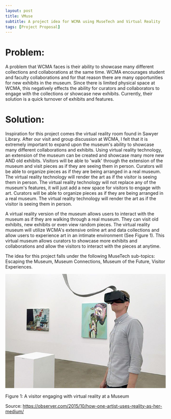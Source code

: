 ```yaml
---
layout: post
title: VMuse
subtitle: A project idea for WCMA using MuseTech and Virtual Reality
tags: [Project Proposal]
---
```


# Problem:

A problem that WCMA faces is their ability to showcase many different collections and collaborations at the same time. WCMA encourages student and faculty collaborations and for that reason there are many opportunities for new exhibits in the museum. Since there is limited physical space at WCMA, this negatively effects the ability for curators and collaborators to engage with the collections or showcase new exhibits. Currently, their solution is a quick turnover of exhibits and features.

# Solution:

Inspiration for this project comes the virtual reality room found in Sawyer Library. After our visit and group discussion at WCMA, I felt that it is extremely important to expand upon the museum's ability to showcase many different collaborations and exhibits. Using virtual reality technology, an extension of the museum can be created and showcase many more new AND old exhibits. Visitors will be able to 'walk' through the extension of the museum and visit pieces as if they are seeing them in person. Curators will be able to organize pieces as if they are being arranged in a real museum. The virtual reality technology will render the art as if the visitor is seeing them in person. The virtual reality technology will not replace any of the museum's features, it will just add a new space for visitors to engage with art. Curators will be able to organize pieces as if they are being arranged in a real museum. The virtual reality technology will render the art as if the visitor is seeing them in person. 

A virtual reality version of the museum allows users to interact with the museum as if they are walking through a real museum. They can visit old exhibits, new exhibits or even view random pieces. The virtual reality museum will utilize WCMA's extensive online art and data collections and allow users to experience art in an intimate environment (See Figure 1). This virtual museum allows curators to showcase more exhibits and collaborations and allow the visitors to interact with the pieces at anytime.

The idea for this project falls under the following MuseTech sub-topics: Escaping the Museum, Museum Connections, Museum of the Future, Visitor Experiences.

![Virtual](/img/virtual_reality.jpg)

Figure 1: A visitor engaging with virtual reality at a Museum

Source: <https://observer.com/2015/10/how-one-artist-uses-reality-as-her-medium/>
